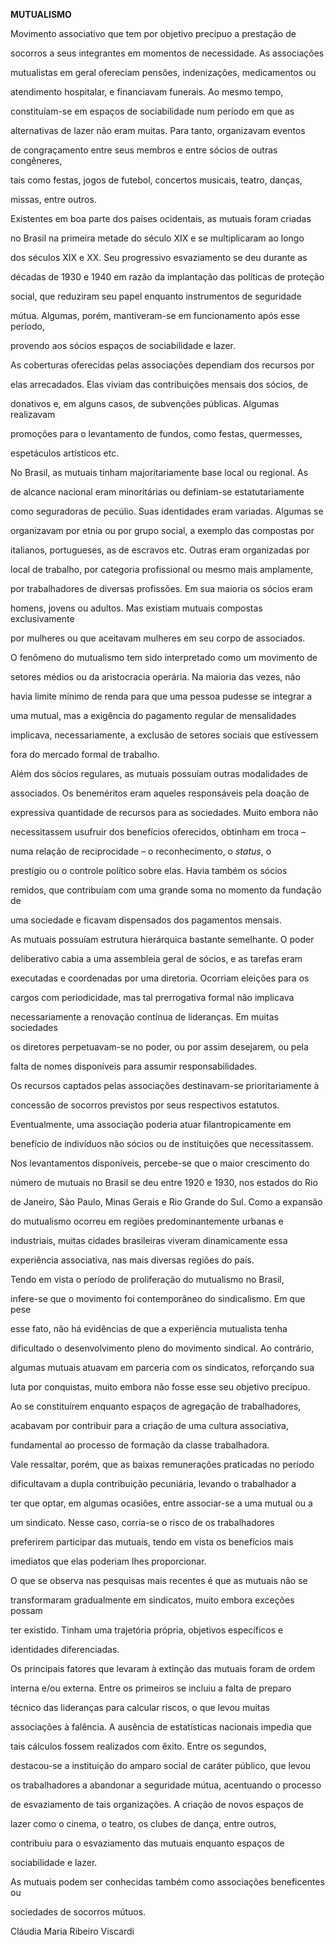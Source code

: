 **MUTUALISMO**



Movimento associativo que tem por objetivo precípuo a prestação de

socorros a seus integrantes em momentos de necessidade. As associações

mutualistas em geral ofereciam pensões, indenizações, medicamentos ou

atendimento hospitalar, e financiavam funerais. Ao mesmo tempo,

constituíam-se em espaços de sociabilidade num período em que as

alternativas de lazer não eram muitas. Para tanto, organizavam eventos

de congraçamento entre seus membros e entre sócios de outras congêneres,

tais como festas, jogos de futebol, concertos musicais, teatro, danças,

missas, entre outros.



Existentes em boa parte dos países ocidentais, as mutuais foram criadas

no Brasil na primeira metade do século XIX e se multiplicaram ao longo

dos séculos XIX e XX. Seu progressivo esvaziamento se deu durante as

décadas de 1930 e 1940 em razão da implantação das políticas de proteção

social, que reduziram seu papel enquanto instrumentos de seguridade

mútua. Algumas, porém, mantiveram-se em funcionamento após esse período,

provendo aos sócios espaços de sociabilidade e lazer.



As coberturas oferecidas pelas associações dependiam dos recursos por

elas arrecadados. Elas viviam das contribuições mensais dos sócios, de

donativos e, em alguns casos, de subvenções públicas. Algumas realizavam

promoções para o levantamento de fundos, como festas, quermesses,

espetáculos artísticos etc.



No Brasil, as mutuais tinham majoritariamente base local ou regional. As

de alcance nacional eram minoritárias ou definiam-se estatutariamente

como seguradoras de pecúlio. Suas identidades eram variadas. Algumas se

organizavam por etnia ou por grupo social, a exemplo das compostas por

italianos, portugueses, as de escravos etc. Outras eram organizadas por

local de trabalho, por categoria profissional ou mesmo mais amplamente,

por trabalhadores de diversas profissões. Em sua maioria os sócios eram

homens, jovens ou adultos. Mas existiam mutuais compostas exclusivamente

por mulheres ou que aceitavam mulheres em seu corpo de associados.



O fenômeno do mutualismo tem sido interpretado como um movimento de

setores médios ou da aristocracia operária. Na maioria das vezes, não

havia limite mínimo de renda para que uma pessoa pudesse se integrar a

uma mutual, mas a exigência do pagamento regular de mensalidades

implicava, necessariamente, a exclusão de setores sociais que estivessem

fora do mercado formal de trabalho.



Além dos sócios regulares, as mutuais possuíam outras modalidades de

associados. Os beneméritos eram aqueles responsáveis pela doação de

expressiva quantidade de recursos para as sociedades. Muito embora não

necessitassem usufruir dos benefícios oferecidos, obtinham em troca –

numa relação de reciprocidade – o reconhecimento, o *status*, o

prestígio ou o controle político sobre elas. Havia também os sócios

remidos, que contribuíam com uma grande soma no momento da fundação de

uma sociedade e ficavam dispensados dos pagamentos mensais.



As mutuais possuíam estrutura hierárquica bastante semelhante. O poder

deliberativo cabia a uma assembleia geral de sócios, e as tarefas eram

executadas e coordenadas por uma diretoria. Ocorriam eleições para os

cargos com periodicidade, mas tal prerrogativa formal não implicava

necessariamente a renovação contínua de lideranças. Em muitas sociedades

os diretores perpetuavam-se no poder, ou por assim desejarem, ou pela

falta de nomes disponíveis para assumir responsabilidades.



Os recursos captados pelas associações destinavam-se prioritariamente à

concessão de socorros previstos por seus respectivos estatutos.

Eventualmente, uma associação poderia atuar filantropicamente em

benefício de indivíduos não sócios ou de instituições que necessitassem.



Nos levantamentos disponíveis, percebe-se que o maior crescimento do

número de mutuais no Brasil se deu entre 1920 e 1930, nos estados do Rio

de Janeiro, São Paulo, Minas Gerais e Rio Grande do Sul. Como a expansão

do mutualismo ocorreu em regiões predominantemente urbanas e

industriais, muitas cidades brasileiras viveram dinamicamente essa

experiência associativa, nas mais diversas regiões do país.



Tendo em vista o período de proliferação do mutualismo no Brasil,

infere-se que o movimento foi contemporâneo do sindicalismo. Em que pese

esse fato, não há evidências de que a experiência mutualista tenha

dificultado o desenvolvimento pleno do movimento sindical. Ao contrário,

algumas mutuais atuavam em parceria com os sindicatos, reforçando sua

luta por conquistas, muito embora não fosse esse seu objetivo precípuo.

Ao se constituírem enquanto espaços de agregação de trabalhadores,

acabavam por contribuir para a criação de uma cultura associativa,

fundamental ao processo de formação da classe trabalhadora.



Vale ressaltar, porém, que as baixas remunerações praticadas no período

dificultavam a dupla contribuição pecuniária, levando o trabalhador a

ter que optar, em algumas ocasiões, entre associar-se a uma mutual ou a

um sindicato. Nesse caso, corria-se o risco de os trabalhadores

preferirem participar das mutuais, tendo em vista os benefícios mais

imediatos que elas poderiam lhes proporcionar.



O que se observa nas pesquisas mais recentes é que as mutuais não se

transformaram gradualmente em sindicatos, muito embora exceções possam

ter existido. Tinham uma trajetória própria, objetivos específicos e

identidades diferenciadas.



Os principais fatores que levaram à extinção das mutuais foram de ordem

interna e/ou externa. Entre os primeiros se incluiu a falta de preparo

técnico das lideranças para calcular riscos, o que levou muitas

associações à falência. A ausência de estatísticas nacionais impedia que

tais cálculos fossem realizados com êxito. Entre os segundos,

destacou-se a instituição do amparo social de caráter público, que levou

os trabalhadores a abandonar a seguridade mútua, acentuando o processo

de esvaziamento de tais organizações. A criação de novos espaços de

lazer como o cinema, o teatro, os clubes de dança, entre outros,

contribuiu para o esvaziamento das mutuais enquanto espaços de

sociabilidade e lazer.



As mutuais podem ser conhecidas também como associações beneficentes ou

sociedades de socorros mútuos.



Cláudia Maria Ribeiro Viscardi



